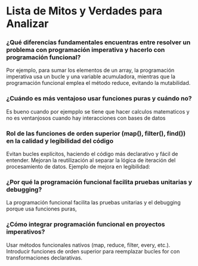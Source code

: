 #  Lista de Mitos y Verdades para Analizar

### ¿Qué diferencias fundamentales encuentras entre resolver un problema con programación imperativa y hacerlo con programación funcional?

Por ejemplo, para sumar los elementos de un array, la programación imperativa usa un bucle y una variable acumuladora, mientras que la programación funcional emplea el método reduce, evitando la mutabilidad.


### ¿Cuándo es más ventajoso usar funciones puras y cuándo no?
Es bueno cuando por ejempplo se tiene que hacer calculos matematicos y no es  ventanjosos cuando hay interacciones con bases de datos
### Rol de las funciones de orden superior (map(), filter(), find()) en la calidad y legibilidad del código

Evitan bucles explícitos, haciendo el código más declarativo y fácil de entender.
Mejoran la reutilización al separar la lógica de iteración del procesamiento de datos.
Ejemplo de mejora en legibilidad:

### ¿Por qué la programación funcional facilita pruebas unitarias y debugging?
La programación funcional facilita las pruebas unitarias y el debugging porque usa funciones puras,
### ¿Cómo integrar programación funcional en proyectos imperativos?
Usar métodos funcionales nativos (map, reduce, filter, every, etc.).
Introducir funciones de orden superior para reemplazar bucles for con transformaciones declarativas.
